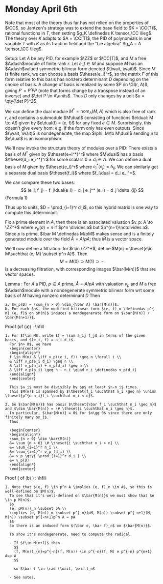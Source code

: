 # Monday April 6th

Note that most of the theory thus far has not relied on the properties of $\CC$, so Jantzen's strategy was to extend the base field to $K = \CC(T)$, rational functions in $T$, then setting $g_K \definedas K \tensor_\CC \lieg$.
The theory over $K$ adapts to $A = \CC[T]$, the PID of polynomials in one variable $T$ with $K$ as its fraction field and the "Lie algebra" $g_A = A \tensor_\CC \lieg$.

Setup:
Let $A$ be any PID, for example $\ZZ$ or $\CC[T]$, and $M$ a free $A\dash$module of finite rank $r$.
Let $e, f\in M$ and suppose $M$ has an $A\dash$valued symmetric bilinear form denoted $(\wait, \wait)$.
Since $M$ is finite rank, we can choose a basis $\theset{e_i}^r$, so the matrix $F$ of this form relative to this basis has nonzero determinant $D$ depending on the choice of basis.
A change of basis is realized by some $P \in \Gl(r, A)$, giving $F' = P^t F P$ (note that forms change by a transpose instead of an inverse) and $\det P \in A\units$.
Thus $D$ only changes by a unit $u = \qty{\det P}^2$.

We can define the dual module $M^* = \hom_A(M, A)$ which is also free of rank $r$, and contains a submodule $M\dual$ consisting of functions $e\dual: M \to A$ given by $e\dual(f) = (e, f)$ for any fixed $e\in M$.
Surprisingly, this doesn't give every hom: e.g. if the form only has even outputs.
Since $(\wait, \wait)$ is nondegenerate, the map $\phi: M\to M\dual$ sending $e$ to $e\dual$ is an isomorphism.

We'll now invoke the structure theory of modules over a PID: There exists a basis of $M^*$ given by $\theset{e+i^*}^r$ where $M\dual$ has a basis $\theset{d_i e_i^*}^r$ for some scalars $0\neq d_i \in A$.
We can define a dual basis of $M$ given by $\theset{e_i}^r$ where $e_i^*(e_j) = \delta_{ij}$.
We can similarly get a separate dual basis $\theset{f_i}$ where $f_i\dual = d_i e_i^*$.

We can compare these two bases:
$$
(e_i, f_j) = f_j\dual(e_i) = d_j e_j^* (e_i) = d_j \delta_{ij}
$$
(Formula 1)

Thus up to units, $D = \prod_{i=1}^r d_i$, so this hybrid matrix is one way to compute this determinant.

Fix a prime element in $A$, then there is an associated valuation $v_p: A \to \ZZ^+$ where $v_p(a) = n$ if $p^n \divides a$ but $p^{n+1}\notdivides a$.
Since $p$ is prime, $\bar M \definedas M/pM$ makes sense and is a finitely generated module over the field $\bar A = A/pA$; thus $\bar M$ is a vector space.

We'll now define a filtration: for $n\in \ZZ^+$, define $M(n) = \theset{e\in M\suchthat (e, M) \subset p^n A}$.
Then
$$
M = M(0) \supset M(1) \supset \cdots
$$
is a decreasing filtration, with corresponding images $\bar{M(n)}$ that are vector spaces.

Lemma
:   For $A$ a PID, $p\in A$ prime, $\bar A = A/pA$ with valuation $v_p$ and $M$ a free $A\dash$module with a nondegenerate symmetric bilinear form wrt some basis of $M$ having nonzero determinant $D$
    Then

    a. $v_p(D) = \sum_{n > 0} \dim_{\bar A} \bar{M(n)}$.
    b. For each $n$, the modified bilinear form $(e, f)_n \definedas p^{-n} (e, f)$ on $M(n)$ induces a nondegenerate form on $\bar{M(n)} / \bar{M(n+1)}$.

Proof (of (a))
:   \hfill

    1. For $f\in M$, write $f = \sum a_ij f_j$ in terms of the given basis, and $(e_i, f) = a_i d_i$.
      For $n> 0$, we have
      \begin{center}
      \begin{align*}
      f \in M(n) & \iff v_p((e_i, f)) \geq n \forall i \\
      & \iff v_p(a_i d_i) \geq n \\
      & \iff v_p(a_i) + v_p(d_i) \geq n \\
      & \iff v_p(a_i) \geq n - n_i \quad n_i \definedas v_p(d_i)
      \end{align*}
      \end{center}

      This $a_i$ must be divisibly by $p$ at least $n-n_i$ times.
      This $M(n)$ is spanned by $\theset{f_i \suchthat n_i \geq n} \union \theset{p^{n-n_i}f_i \suchthat n_i < n}$.

    2. So $\bar{M(n)}$ has basis $\theset{\bar f_i \suchthat n_i \geq n}$ and $\dim \bar{M(n)} = \# \theset{i \suchthat n_i \geq n}$.
      In particular, $\bar{M(n)} = 0$ for $n\gg 0$ since there are only finitely many $n_i$.
      Thus

      \begin{center}
      \begin{align*}
      \sum_{n > 0} \dim \bar{M(n)}
      &= \sum_{n > 0} \# \theset{i \suchthat n_i > n} \\
      &= \sum_{i=1}^r n_i \\
      &= \sum_{i=1}^r v_p (d_i) \\
      &= v_p \qty{ \prod_{i=1}^r d_i } \\
      &= v_p(D)
      \end{align*}
      \end{center}

Proof ( of (b) )
:   \hfill

    1. Note that $(e, f) \in p^n A \implies (e, f)_n \in A$, so this is well-defined on $M(n)$.
      To see that it's well-defined on $\bar{M(n)}$ we must show that $e \in p M(n)$.
      $$
      (e, pM(n))_n \subset pA \\
      \implies (e, M(n))_n \subset p^{-n}(pM, M(n)) \subset p^{-n+1}(M, M(n)) \subset p^{-n+1}p^n A = pA
      $$
      So there is an induced form $(\bar e, \bar f)_n$ on $\bar{M(n)}$.

      To show it's nondegenerate, need to compute the radical.

      - If $f\in M(n+1)$ then
        $$
        (f, M(n))_{n}=p^{-n}(f, M(n)) \in p^{-n}(f, M) e p^{-n} p^{n+1} A=p A
        $$
      
        so $\bar f \in \rad (\wait, \wait)_n$

      - See notes.
